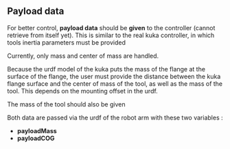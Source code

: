 ## Payload data

For better control, **payload data** should be **given** to the controller (cannot retrieve from itself yet). This is similar to the real kuka controller, in which tools inertia parameters must be provided

Currently, only mass and center of mass are handled.

Because the urdf model of the kuka puts the mass of the flange at the surface of the flange, the user must provide the distance between the kuka flange surface and the center of mass of the tool, as well as the mass of the tool. 
This depends on the mounting offset in the urdf.

The mass of the tool should also be given

Both data are passed via the urdf of the robot arm with these two variables :

 * **payloadMass**
 * **payloadCOG**


